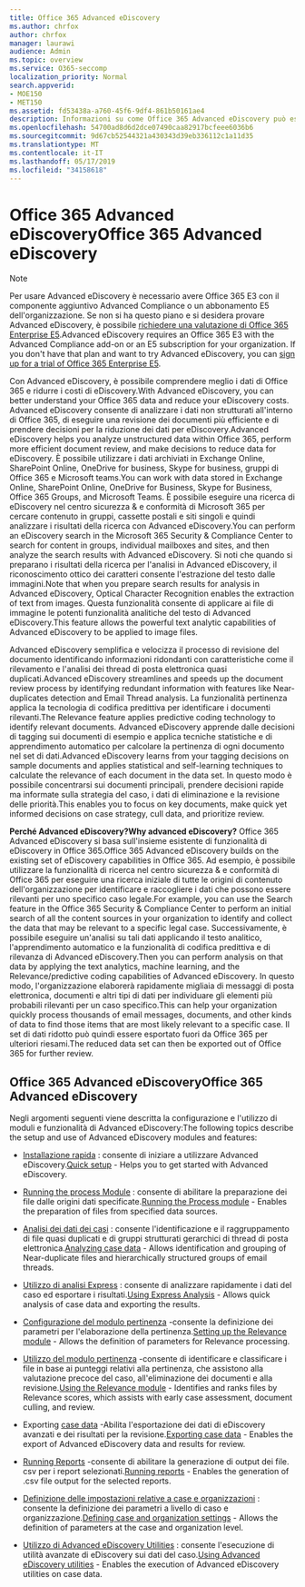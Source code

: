 ```yaml
---
title: Office 365 Advanced eDiscovery
ms.author: chrfox
author: chrfox
manager: laurawi
audience: Admin
ms.topic: overview
ms.service: O365-seccomp
localization_priority: Normal
search.appverid:
- MOE150
- MET150
ms.assetid: fd53438a-a760-45f6-9df4-861b50161ae4
description: Informazioni su come Office 365 Advanced eDiscovery può essere utile per analizzare i dati di Office 365, semplificare le revisioni dei documenti e prendere decisioni per eDiscovery efficienti.
ms.openlocfilehash: 54700ad8d6d2dce07490caa82917bcfeee6036b6
ms.sourcegitcommit: 9d67cb52544321a430343d39eb336112c1a11d35
ms.translationtype: MT
ms.contentlocale: it-IT
ms.lasthandoff: 05/17/2019
ms.locfileid: "34158618"
---
```

# <a name="office-365-advanced-ediscovery"></a><span data-ttu-id="754e3-103">Office 365 Advanced eDiscovery</span><span class="sxs-lookup"><span data-stu-id="754e3-103">Office 365 Advanced eDiscovery</span></span>

> [!NOTE]
> <span data-ttu-id="754e3-p101">Per usare Advanced eDiscovery è necessario avere Office 365 E3 con il componente aggiuntivo Advanced Compliance o un abbonamento E5 dell'organizzazione. Se non si ha questo piano e si desidera provare Advanced eDiscovery, è possibile [richiedere una valutazione di Office 365 Enterprise E5](https://go.microsoft.com/fwlink/p/?LinkID=698279).</span><span class="sxs-lookup"><span data-stu-id="754e3-p101">Advanced eDiscovery requires an Office 365 E3 with the Advanced Compliance add-on or an E5 subscription for your organization. If you don't have that plan and want to try Advanced eDiscovery, you can [sign up for a trial of Office 365 Enterprise E5](https://go.microsoft.com/fwlink/p/?LinkID=698279).</span></span> 
  
<span data-ttu-id="754e3-106">Con Advanced eDiscovery, è possibile comprendere meglio i dati di Office 365 e ridurre i costi di eDiscovery.</span><span class="sxs-lookup"><span data-stu-id="754e3-106">With Advanced eDiscovery, you can better understand your Office 365 data and reduce your eDiscovery costs.</span></span> <span data-ttu-id="754e3-107">Advanced eDiscovery consente di analizzare i dati non strutturati all'interno di Office 365, di eseguire una revisione dei documenti più efficiente e di prendere decisioni per la riduzione dei dati per eDiscovery.</span><span class="sxs-lookup"><span data-stu-id="754e3-107">Advanced eDiscovery helps you analyze unstructured data within Office 365, perform more efficient document review, and make decisions to reduce data for eDiscovery.</span></span> <span data-ttu-id="754e3-108">È possibile utilizzare i dati archiviati in Exchange Online, SharePoint Online, OneDrive for business, Skype for business, gruppi di Office 365 e Microsoft teams.</span><span class="sxs-lookup"><span data-stu-id="754e3-108">You can work with data stored in Exchange Online, SharePoint Online, OneDrive for Business, Skype for Business, Office 365 Groups, and Microsoft Teams.</span></span> <span data-ttu-id="754e3-109">È possibile eseguire una ricerca di eDiscovery nel centro sicurezza &amp; e conformità di Microsoft 365 per cercare contenuto in gruppi, cassette postali e siti singoli e quindi analizzare i risultati della ricerca con Advanced eDiscovery.</span><span class="sxs-lookup"><span data-stu-id="754e3-109">You can perform an eDiscovery search in the Microsoft 365 Security &amp; Compliance Center to search for content in groups, individual mailboxes and sites, and then analyze the search results with Advanced eDiscovery.</span></span> <span data-ttu-id="754e3-110">Si noti che quando si preparano i risultati della ricerca per l'analisi in Advanced eDiscovery, il riconoscimento ottico dei caratteri consente l'estrazione del testo dalle immagini.</span><span class="sxs-lookup"><span data-stu-id="754e3-110">Note that when you prepare search results for analysis in Advanced eDiscovery, Optical Character Recognition enables the extraction of text from images.</span></span> <span data-ttu-id="754e3-111">Questa funzionalità consente di applicare ai file di immagine le potenti funzionalità analitiche del testo di Advanced eDiscovery.</span><span class="sxs-lookup"><span data-stu-id="754e3-111">This feature allows the powerful text analytic capabilities of Advanced eDiscovery to be applied to image files.</span></span>
  
<span data-ttu-id="754e3-112">Advanced eDiscovery semplifica e velocizza il processo di revisione del documento identificando informazioni ridondanti con caratteristiche come il rilevamento e l'analisi dei thread di posta elettronica quasi duplicati.</span><span class="sxs-lookup"><span data-stu-id="754e3-112">Advanced eDiscovery streamlines and speeds up the document review process by identifying redundant information with features like Near-duplicates detection and Email Thread analysis.</span></span> <span data-ttu-id="754e3-113">La funzionalità pertinenza applica la tecnologia di codifica predittiva per identificare i documenti rilevanti.</span><span class="sxs-lookup"><span data-stu-id="754e3-113">The Relevance feature applies predictive coding technology to identify relevant documents.</span></span> <span data-ttu-id="754e3-114">Advanced eDiscovery apprende dalle decisioni di tagging sui documenti di esempio e applica tecniche statistiche e di apprendimento automatico per calcolare la pertinenza di ogni documento nel set di dati.</span><span class="sxs-lookup"><span data-stu-id="754e3-114">Advanced eDiscovery learns from your tagging decisions on sample documents and applies statistical and self-learning techniques to calculate the relevance of each document in the data set.</span></span> <span data-ttu-id="754e3-115">In questo modo è possibile concentrarsi sui documenti principali, prendere decisioni rapide ma informate sulla strategia del caso, i dati di eliminazione e la revisione delle priorità.</span><span class="sxs-lookup"><span data-stu-id="754e3-115">This enables you to focus on key documents, make quick yet informed decisions on case strategy, cull data, and prioritize review.</span></span>
  
 <span data-ttu-id="754e3-116">**Perché Advanced eDiscovery?**</span><span class="sxs-lookup"><span data-stu-id="754e3-116">**Why advanced eDiscovery?**</span></span> <span data-ttu-id="754e3-117">Office 365 Advanced eDiscovery si basa sull'insieme esistente di funzionalità di eDiscovery in Office 365.</span><span class="sxs-lookup"><span data-stu-id="754e3-117">Office 365 Advanced eDiscovery builds on the existing set of eDiscovery capabilities in Office 365.</span></span> <span data-ttu-id="754e3-118">Ad esempio, è possibile utilizzare la funzionalità di ricerca nel centro sicurezza &amp; e conformità di Office 365 per eseguire una ricerca iniziale di tutte le origini di contenuto dell'organizzazione per identificare e raccogliere i dati che possono essere rilevanti per uno specifico caso legale.</span><span class="sxs-lookup"><span data-stu-id="754e3-118">For example, you can use the Search feature in the Office 365 Security &amp; Compliance Center to perform an initial search of all the content sources in your organization to identify and collect the data that may be relevant to a specific legal case.</span></span> <span data-ttu-id="754e3-119">Successivamente, è possibile eseguire un'analisi su tali dati applicando il testo analitico, l'apprendimento automatico e la funzionalità di codifica predittiva e di rilevanza di Advanced eDiscovery.</span><span class="sxs-lookup"><span data-stu-id="754e3-119">Then you can perform analysis on that data by applying the text analytics, machine learning, and the Relevance/predictive coding capabilities of Advanced eDiscovery.</span></span> <span data-ttu-id="754e3-120">In questo modo, l'organizzazione elaborerà rapidamente migliaia di messaggi di posta elettronica, documenti e altri tipi di dati per individuare gli elementi più probabili rilevanti per un caso specifico.</span><span class="sxs-lookup"><span data-stu-id="754e3-120">This can help your organization quickly process thousands of email messages, documents, and other kinds of data to find those items that are most likely relevant to a specific case.</span></span> <span data-ttu-id="754e3-121">Il set di dati ridotto può quindi essere esportato fuori da Office 365 per ulteriori riesami.</span><span class="sxs-lookup"><span data-stu-id="754e3-121">The reduced data set can then be exported out of Office 365 for further review.</span></span> 
  
## <a name="office-365-advanced-ediscovery"></a><span data-ttu-id="754e3-122">Office 365 Advanced eDiscovery</span><span class="sxs-lookup"><span data-stu-id="754e3-122">Office 365 Advanced eDiscovery</span></span>

<span data-ttu-id="754e3-123">Negli argomenti seguenti viene descritta la configurazione e l'utilizzo di moduli e funzionalità di Advanced eDiscovery:</span><span class="sxs-lookup"><span data-stu-id="754e3-123">The following topics describe the setup and use of Advanced eDiscovery modules and features:</span></span>
  
- <span data-ttu-id="754e3-124">[Installazione rapida](quick-setup-for-advanced-ediscovery.md) : consente di iniziare a utilizzare Advanced eDiscovery.</span><span class="sxs-lookup"><span data-stu-id="754e3-124">[Quick setup](quick-setup-for-advanced-ediscovery.md) - Helps you to get started with Advanced eDiscovery.</span></span> 
    
- <span data-ttu-id="754e3-125">[Running the process Module](run-the-process-module-in-advanced-ediscovery.md) : consente di abilitare la preparazione dei file dalle origini dati specificate.</span><span class="sxs-lookup"><span data-stu-id="754e3-125">[Running the Process module](run-the-process-module-in-advanced-ediscovery.md) - Enables the preparation of files from specified data sources.</span></span> 
    
- <span data-ttu-id="754e3-126">[Analisi dei dati dei casi](analyze-case-data-with-advanced-ediscovery.md) : consente l'identificazione e il raggruppamento di file quasi duplicati e di gruppi strutturati gerarchici di thread di posta elettronica.</span><span class="sxs-lookup"><span data-stu-id="754e3-126">[Analyzing case data](analyze-case-data-with-advanced-ediscovery.md) - Allows identification and grouping of Near-duplicate files and hierarchically structured groups of email threads.</span></span> 

- <span data-ttu-id="754e3-127">[Utilizzo di analisi Express](use-express-analysis-in-advanced-ediscovery.md) : consente di analizzare rapidamente i dati del caso ed esportare i risultati.</span><span class="sxs-lookup"><span data-stu-id="754e3-127">[Using Express Analysis](use-express-analysis-in-advanced-ediscovery.md) - Allows quick analysis of case data and exporting the results.</span></span> 
    
- <span data-ttu-id="754e3-128">[Configurazione del modulo pertinenza](manage-relevance-setup-in-advanced-ediscovery.md) -consente la definizione dei parametri per l'elaborazione della pertinenza.</span><span class="sxs-lookup"><span data-stu-id="754e3-128">[Setting up the Relevance module](manage-relevance-setup-in-advanced-ediscovery.md) - Allows the definition of parameters for Relevance processing.</span></span> 
    
- <span data-ttu-id="754e3-129">[Utilizzo del modulo pertinenza](use-relevance-in-advanced-ediscovery.md) -consente di identificare e classificare i file in base ai punteggi relativi alla pertinenza, che assistono alla valutazione precoce del caso, all'eliminazione dei documenti e alla revisione.</span><span class="sxs-lookup"><span data-stu-id="754e3-129">[Using the Relevance module](use-relevance-in-advanced-ediscovery.md) - Identifies and ranks files by Relevance scores, which assists with early case assessment, document culling, and review.</span></span> 
    
- <span data-ttu-id="754e3-130">Exporting [case data](export-case-data-in-advanced-ediscovery.md) -Abilita l'esportazione dei dati di eDiscovery avanzati e dei risultati per la revisione.</span><span class="sxs-lookup"><span data-stu-id="754e3-130">[Exporting case data](export-case-data-in-advanced-ediscovery.md) - Enables the export of Advanced eDiscovery data and results for review.</span></span> 
    
- <span data-ttu-id="754e3-131">[Running Reports](run-reports-in-advanced-ediscovery.md) -consente di abilitare la generazione di output dei file. csv per i report selezionati.</span><span class="sxs-lookup"><span data-stu-id="754e3-131">[Running reports](run-reports-in-advanced-ediscovery.md) - Enables the generation of .csv file output for the selected reports.</span></span> 
    
- <span data-ttu-id="754e3-132">[Definizione delle impostazioni relative a case e organizzazioni](define-case-and-tenant-settings-in-advanced-ediscovery.md) : consente la definizione dei parametri a livello di caso e organizzazione.</span><span class="sxs-lookup"><span data-stu-id="754e3-132">[Defining case and organization settings](define-case-and-tenant-settings-in-advanced-ediscovery.md) - Allows the definition of parameters at the case and organization level.</span></span> 
    
- <span data-ttu-id="754e3-133">[Utilizzo di Advanced eDiscovery Utilities](use-advanced-ediscovery-utilities.md) : consente l'esecuzione di utilità avanzate di eDiscovery sui dati del caso.</span><span class="sxs-lookup"><span data-stu-id="754e3-133">[Using Advanced eDiscovery utilities](use-advanced-ediscovery-utilities.md) - Enables the execution of  Advanced eDiscovery utilities on case data.</span></span> 
